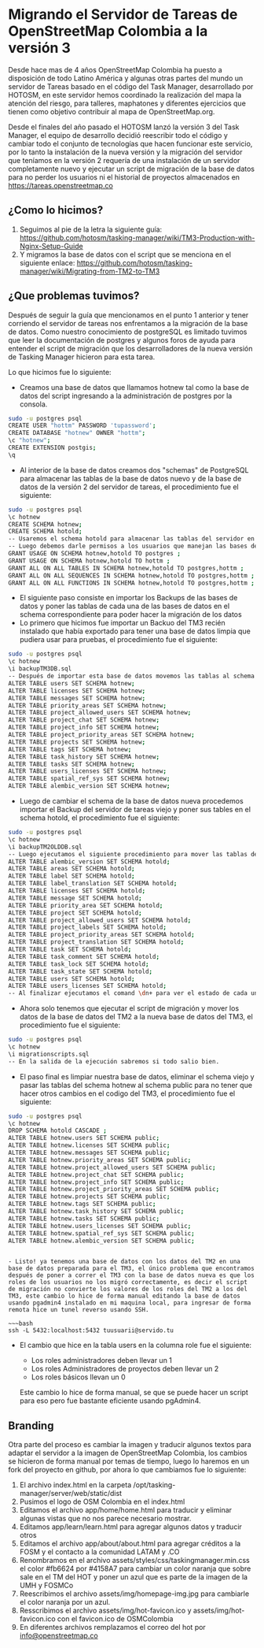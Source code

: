 # Migrando el Servidor de Tareas de OpenStreetMap Colombia a la versión 3

Desde hace mas de 4 años OpenStreetMap Colombia ha puesto a disposición de todo Latino América y algunas otras partes del mundo un servidor de Tareas basado en el código del Task Manager, desarrollado por HOTOSM, en este servidor hemos coordinado la realización del mapa la atención del riesgo, para talleres, maphatones y diferentes ejercicios que tienen como objetivo contribuir al mapa de OpenStreetMap.org.

Desde el finales del año pasado el HOTOSM lanzó la versión 3 del Task Manager, el equipo de desarrollo decidió reescribir todo el código y cambiar todo el conjunto de tecnologías que hacen funcionar este servicio, por lo tanto la instalación de la nueva versión y la migración del servidor que teníamos en la versión 2 requería de una instalación de un servidor completamente nuevo y ejecutar un script de migración de la base de datos para no perder los usuarios ni el historial de proyectos almacenados en https://tareas.openstreetmap.co

## ¿Como lo hicimos?

1. Seguimos al pie de la letra la siguiente guía: https://github.com/hotosm/tasking-manager/wiki/TM3-Production-with-Nginx-Setup-Guide
1. Y migramos la base de datos con el script que se menciona en el siguiente enlace: https://github.com/hotosm/tasking-manager/wiki/Migrating-from-TM2-to-TM3

## ¿Que problemas tuvimos?

Después de seguir la guía que mencionamos en el punto 1 anterior y tener corriendo el servidor de tareas nos enfrentamos a la migración de la base de datos.
Como nuestro conocimiento de postgreSQL es limitado tuvimos que leer la documentación de postgres y algunos foros de ayuda para entender el script de migración que los desarrolladores de la nueva versión de Tasking Manager hicieron para esta tarea.

Lo que hicimos fue lo siguiente:

- Creamos una base de datos que llamamos hotnew tal como la base de datos del script ingresando a la administración de postgres por la consola.

~~~bash
sudo -u postgres psql
CREATE USER "hottm" PASSWORD 'tupassword';
CREATE DATABASE "hotnew" OWNER "hottm";
\c "hotnew";
CREATE EXTENSION postgis;
\q
~~~

- Al interior de la base de datos creamos dos "schemas" de PostgreSQL para almacenar las tablas de la base de datos nuevo y de la base de datos de la versión 2 del servidor de tareas, el procedimiento fue el siguiente:


~~~bash
sudo -u postgres psql
\c hotnew
CREATE SCHEMA hotnew;
CREATE SCHEMA hotold;
-- Usaremos el schema hotold para almacenar las tablas del servidor en versión 2
-- Luego debemos darle permisos a los usuarios que manejan las bases de datos para que puedan administrar los schemas:
GRANT USAGE ON SCHEMA hotnew,hotold TO postgres ;
GRANT USAGE ON SCHEMA hotnew,hotold TO hottm ;
GRANT ALL ON ALL TABLES IN SCHEMA hotnew,hotold TO postgres,hottm ;
GRANT ALL ON ALL SEQUENCES IN SCHEMA hotnew,hotold TO postgres,hottm ;
GRANT ALL ON ALL FUNCTIONS IN SCHEMA hotnew,hotold TO postgres,hottm ;

~~~

- El siguiente paso consiste en importar los Backups de las bases de datos y poner las tablas de cada una de las bases de datos en el schema correspondiente para poder hacer la migración de los datos
- Lo primero que hicimos fue importar un Backuo del TM3 recién instalado que había exportado para tener una base de datos limpia que pudiera usar para pruebas, el procedimiento fue el siguiente:

~~~bash
sudo -u postgres psql
\c hotnew
\i backupTM3DB.sql
-- Después de importar esta base de datos movemos las tablas al schema hotnew así:
ALTER TABLE users SET SCHEMA hotnew;
ALTER TABLE licenses SET SCHEMA hotnew;
ALTER TABLE messages SET SCHEMA hotnew;
ALTER TABLE priority_areas SET SCHEMA hotnew;
ALTER TABLE project_allowed_users SET SCHEMA hotnew;
ALTER TABLE project_chat SET SCHEMA hotnew;
ALTER TABLE project_info SET SCHEMA hotnew;
ALTER TABLE project_priority_areas SET SCHEMA hotnew;
ALTER TABLE projects SET SCHEMA hotnew;
ALTER TABLE tags SET SCHEMA hotnew;
ALTER TABLE task_history SET SCHEMA hotnew;
ALTER TABLE tasks SET SCHEMA hotnew;
ALTER TABLE users_licenses SET SCHEMA hotnew;
ALTER TABLE spatial_ref_sys SET SCHEMA hotnew;
ALTER TABLE alembic_version SET SCHEMA hotnew;
~~~

- Luego de cambiar el schema de la base de datos nueva procedemos importar el Backup del servidor de tareas viejo y poner sus tables en el schema hotold, el procedimiento fue el siguiente:

~~~bash
sudo -u postgres psql
\c hotnew
\i backupTM2OLDDB.sql
-- Luego ejecutamos el siguiente procedimiento para mover las tablas del TM2 al schema hotold
ALTER TABLE alembic_version SET SCHEMA hotold;
ALTER TABLE areas SET SCHEMA hotold;          
ALTER TABLE label SET SCHEMA hotold;
ALTER TABLE label_translation SET SCHEMA hotold;
ALTER TABLE licenses SET SCHEMA hotold;
ALTER TABLE message SET SCHEMA hotold;       
ALTER TABLE priority_area SET SCHEMA hotold;
ALTER TABLE project SET SCHEMA hotold;  
ALTER TABLE project_allowed_users SET SCHEMA hotold;
ALTER TABLE project_labels SET SCHEMA hotold;
ALTER TABLE project_priority_areas SET SCHEMA hotold;
ALTER TABLE project_translation SET SCHEMA hotold;
ALTER TABLE task SET SCHEMA hotold;
ALTER TABLE task_comment SET SCHEMA hotold;
ALTER TABLE task_lock SET SCHEMA hotold;   
ALTER TABLE task_state SET SCHEMA hotold;
ALTER TABLE users SET SCHEMA hotold;     
ALTER TABLE users_licenses SET SCHEMA hotold;
-- Al finalizar ejecutamos el comand \dn+ para ver el estado de cada uno de los schemas
~~~

- Ahora solo tenemos que ejecutar el script de migración y mover los datos de la base de datos del TM2 a la nueva base de datos del TM3, el procedimiento fue el siguiente:

~~~bash
sudo -u postgres psql
\c hotnew
\i migrationscripts.sql
-- En la salida de la ejecución sabremos si todo salio bien.

~~~

- El paso final es limpiar nuestra base de datos, eliminar el schema viejo y pasar las tablas del schema hotnew al schema public para no tener que hacer otros cambios en el codigo del TM3, el procedimiento fue el siguiente:

~~~bash
sudo -u postgres psql
\c hotnew
DROP SCHEMA hotold CASCADE ;
ALTER TABLE hotnew.users SET SCHEMA public;
ALTER TABLE hotnew.licenses SET SCHEMA public;
ALTER TABLE hotnew.messages SET SCHEMA public;
ALTER TABLE hotnew.priority_areas SET SCHEMA public;
ALTER TABLE hotnew.project_allowed_users SET SCHEMA public;
ALTER TABLE hotnew.project_chat SET SCHEMA public;
ALTER TABLE hotnew.project_info SET SCHEMA public;
ALTER TABLE hotnew.project_priority_areas SET SCHEMA public;
ALTER TABLE hotnew.projects SET SCHEMA public;
ALTER TABLE hotnew.tags SET SCHEMA public;
ALTER TABLE hotnew.task_history SET SCHEMA public;
ALTER TABLE hotnew.tasks SET SCHEMA public;
ALTER TABLE hotnew.users_licenses SET SCHEMA public;
ALTER TABLE hotnew.spatial_ref_sys SET SCHEMA public;
ALTER TABLE hotnew.alembic_version SET SCHEMA public;

~~~

~~~

- Listo! ya tenemos una base de datos con los datos del TM2 en una base de datos preparada para el TM3, el único problema que encontramos después de poner a correr el TM3 con la base de datos nueva es que los roles de los usuarios no los migró correctamente, es decir el script de migración no convierte los valores de los roles del TM2 a los del TM3, este cambio lo hice de forma manual editando la base de datos usando pgadmin4 instalado en mi maquina local, para ingresar de forma remota hice un tunel reverso usando SSH.

~~~bash
ssh -L 5432:localhost:5432 tuusuarii@servido.tu

~~~


- El cambio que hice en la tabla users en la columna role fue el siguiente:

	- Los roles administradores deben llevar un 1
	- Los roles Administradores de proyectos deben llevar un 2
	- Los roles básicos llevan un 0

	Este cambio lo hice de forma manual, se que se puede hacer un script para eso pero fue bastante eficiente usando pgAdmin4.


## Branding

Otra parte del proceso es cambiar la imagen y traducir algunos textos para adaptar el servidor a la imagen de OpenStreetMap Colombia, los cambios se hicieron de forma manual por temas de tiempo, luego lo haremos en un fork del proyecto en github, por ahora lo que cambiamos fue lo siguiente:

1. El archivo index.html en la carpeta /opt/tasking-manager/server/web/static/dist
1. Pusimos el logo de OSM Colombia en el index.html
1. Editamos el archivo app/home/home.html para traducir y eliminar algunas vistas que no nos parece necesario mostrar.
1. Editamos app/learn/learn.html para agregar algunos datos y traducir otros
1. Editamos el archivo app/about/about.html para agregar créditos a la FOSM y el contacto a la comunidad LATAM y .CO
1. Renombramos en el archivo assets/styles/css/taskingmanager.min.css el color #fb6624 por #4158A7 para cambiar un color naranja que sobre sale en el TM del HOT y poner un azul que es parte de la imagen de la UMH y FOSMCo
1. Reescribimos el archivo assets/img/homepage-img.jpg para cambiarle el color naranja por un azul.
1. Resscribimos el archivo assets/img/hot-favicon.ico y assets/img/hot-favicon.ico con el favicon.ico de OSMColombia
1. En diferentes archivos remplazamos el correo del hot por info@openstreetmap.co
